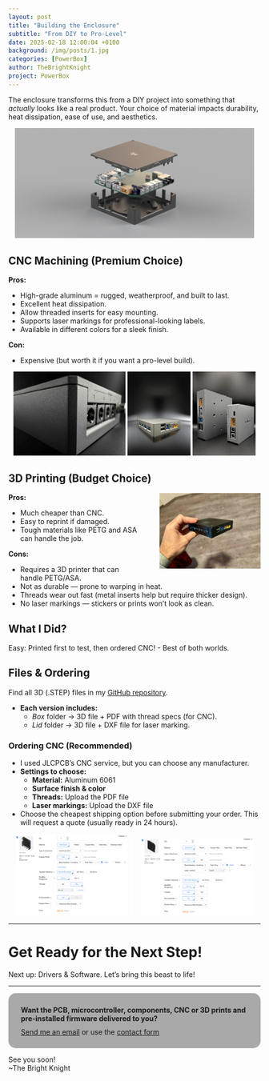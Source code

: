 ```yaml
---
layout: post
title: "Building the Enclosure"
subtitle: "From DIY to Pro-Level"
date: 2025-02-18 12:00:04 +0100
background: /img/posts/1.jpg
categories: [PowerBox]
author: TheBrightKnight
project: PowerBox
---
```


<link rel="stylesheet"
        href="https://cdnjs.cloudflare.com/ajax/libs/highlight.js/10.0.3/styles/default.min.css">
<script src="https://cdnjs.cloudflare.com/ajax/libs/highlight.js/10.0.3/highlight.min.js"></script>
<script>hljs.initHighlightingOnLoad();</script>

The enclosure transforms this from a DIY project into something that _actually_ looks like a real product. Your choice of material impacts durability, heat dissipation, ease of use, and aesthetics.

<div style="text-align:center;">
<img src="/img/powerbox_post4/5.jpg"  style="max-width:95%; height:auto;">
</div>

<!-- <img src="/img/powerbox_post4/3.jpg" style="float: right; max-width: 30%; height: auto; margin-left: 35px;"> -->

## **CNC Machining (Premium Choice)**

**Pros:**

- High-grade aluminum = rugged, weatherproof, and built to last.
- Excellent heat dissipation.
- Allow threaded inserts for easy mounting.
- Supports laser markings for professional-looking labels.
- Available in different colors for a sleek finish.

**Con:**

- Expensive (but worth it if you want a pro-level build).

<div style="text-align:center;">
<img src="/img/powerbox_post4/1.jpeg"  style="max-width:44.5%; height:auto;">
<img src="/img/powerbox_post4/2.jpg"  style="max-width:25%; height:auto;">
<img src="/img/powerbox_post4/3.jpg"  style="max-width:25%; height:auto;">
</div>

## **3D Printing (Budget Choice)**

<img src="/img/powerbox_post4/4.jpeg" style="float: right; max-width: 40%; height: auto; margin-left: 35px;">

**Pros:**

- Much cheaper than CNC.
- Easy to reprint if damaged.
- Tough materials like PETG and ASA can handle the job.

**Cons:**

- Requires a 3D printer that can handle PETG/ASA.
- Not as durable — prone to warping in heat.
- Threads wear out fast (metal inserts help but require thicker design).
- No laser markings — stickers or prints won’t look as clean.

## **What I Did?**

Easy: Printed first to test, then ordered CNC! - Best of both worlds.

## **Files & Ordering**

Find all 3D (.STEP) files in my [<u>GitHub repository</u>](https://github.com/TheBrightKnight/PowerBox).

- **Each version includes:**
  - _Box_ folder → 3D file + PDF with thread specs (for CNC).
  - _Lid_ folder → 3D file + DXF file for laser marking.

### **Ordering CNC (Recommended)**

- I used JLCPCB’s CNC service, but you can choose any manufacturer.
- **Settings to choose:**
  - **Material:** Aluminum 6061
  - **Surface finish & color**
  - **Threads:** Upload the PDF file
  - **Laser markings:** Upload the DXF file
- Choose the cheapest shipping option before submitting your order. This will request a quote (usually ready in 24 hours).

<div style="text-align:center;">
<img src="/img/powerbox_post4/6.png"  style="max-width:45%; height:auto; margin-right: 20px;">
<img src="/img/powerbox_post4/7.png"  style="max-width:45%; height:auto;">
</div>

---

# **Get Ready for the Next Step!**

Next up: Drivers & Software. Let’s bring this beast to life!

---

<div style="background: darkgray;padding: 25px; padding-bottom: 10px; border-radius: 15px;">
<font style="font-weight: bold">Want the PCB, microcontroller, components, CNC or 3D prints and pre-installed firmware delivered to you?</font> 
<p style="margin-top: 10px"><a href="mailto:TheBrightKnight@duck.com"><u>Send me an email</u></a> or use the <a href="/contact"><u>contact form</u></a></p>
</div>

See you soon!  
~The Bright Knight
